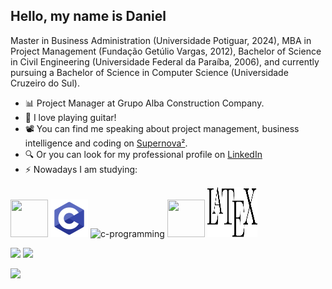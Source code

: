 ## Hello, my name is Daniel
Master in Business Administration (Universidade Potiguar, 2024), MBA in Project Management (Fundação Getúlio Vargas, 2012), Bachelor of Science in Civil Engineering (Universidade Federal da Paraíba, 2006), and currently pursuing a Bachelor of Science in Computer Science (Universidade Cruzeiro do Sul).

- 📊 Project Manager at Grupo Alba Construction Company.
- 🎸 I love playing guitar!
- 📽 You can find me speaking about project management, business intelligence and coding on [Supernova²](https://www.youtube.com/channel/UC8HU3QHkXls_wFhoXm-UgUw).
- 🔍 Or you can look for my professional profile on [LinkedIn](www.linkedin.com/in/danielgomes3003)
- ⚡ Nowadays I am studying:

<!-- https://devicon.dev/  -->

  <div display="inline">
    <img width='60' height='60' src="https://cdn.jsdelivr.net/gh/devicons/devicon@latest/icons/python/python-original-wordmark.svg" />
    <img width="60" height="60" src="https://raw.githubusercontent.com/mcloir/Font-Sizes-for-Latex/842ed0e6578254cabfde686e51469bdf93abdf42/icons8-programa%C3%A7%C3%A3o-c.svg" alt="c-programming"/>
    <img width="60" height="60" src="https://cdn.jsdelivr.net/gh/devicons/devicon@latest/icons/html5/html5-original.svg" alt="c-programming"/>
    <img width="60" height="60" src="https://cdn.jsdelivr.net/gh/devicons/devicon@latest/icons/css3/css3-original.svg"/> 
    <img width='80' height='80' src="https://raw.githubusercontent.com/mcloir/Font-Sizes-for-Latex/dc816c8f4357161a1fe6abf7849907630126cf47/latex-rea2.svg" />    
  </div>

          

<p align="left">
  <img src="https://github-readme-stats.vercel.app/api?username=mcloir&theme=dark&show_icons=true&hide_border=true&count_private=true" width="45%"/>
  <img src="https://github-readme-streak-stats.herokuapp.com/?user=mcloir&theme=dark&hide_border=true" width="48%"/>
</p>

<p align="left">
  <img src="https://github-readme-stats.vercel.app/api/top-langs/?username=mcloir&theme=dark&show_icons=true&hide_border=true&layout=compact" width="45%"/>
</p>

<svg xmlns="http://www.w3.org/2000/svg" overflow="scroll" height="40.731" width="110">
